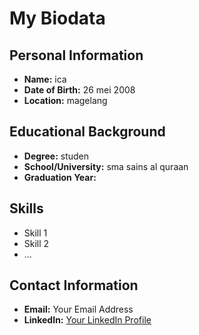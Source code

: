 # My Biodata

## Personal Information
- **Name:** ica
- **Date of Birth:** 26 mei 2008
- **Location:** magelang

## Educational Background
- **Degree:** studen
- **School/University:** sma sains al quraan
- **Graduation Year:** 

## Skills
- Skill 1
- Skill 2
- ...

## Contact Information
- **Email:** Your Email Address
- **LinkedIn:** [Your LinkedIn Profile](https://www.linkedin.com/in/yourprofile/)
